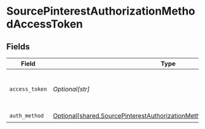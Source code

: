 # SourcePinterestAuthorizationMethodAccessToken


## Fields

| Field                                                                                                                                                          | Type                                                                                                                                                           | Required                                                                                                                                                       | Description                                                                                                                                                    |
| -------------------------------------------------------------------------------------------------------------------------------------------------------------- | -------------------------------------------------------------------------------------------------------------------------------------------------------------- | -------------------------------------------------------------------------------------------------------------------------------------------------------------- | -------------------------------------------------------------------------------------------------------------------------------------------------------------- |
| `access_token`                                                                                                                                                 | *Optional[str]*                                                                                                                                                | :heavy_check_mark:                                                                                                                                             | The Access Token to make authenticated requests.                                                                                                               |
| `auth_method`                                                                                                                                                  | [Optional[shared.SourcePinterestAuthorizationMethodAccessTokenAuthMethod]](undefined/models/shared/sourcepinterestauthorizationmethodaccesstokenauthmethod.md) | :heavy_check_mark:                                                                                                                                             | N/A                                                                                                                                                            |